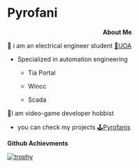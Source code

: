 # Pyrofani #
<a align="center">
 
**About Me**

:electric_plug: i am an electrical engineer student [:school:UOA](https://www.uoa.gr/) 
 
 * Specialized in automation engineering
 
    * Tia Portal
 
    * Wincc
 
    * Scada

:space_invader:I am video-game developer hobbist
 
* you can check my projects [:joystick:Pyrofanis](https://pyrofanis.itch.io/)

**Github Achievments**

[![trophy](https://github-profile-trophy.vercel.app/?username=Pyrofanis&&theme=tokyonight&&title=Followers,Commits,Repositories)](https://github.com/ryo-ma/github-profile-trophy)
</a>
